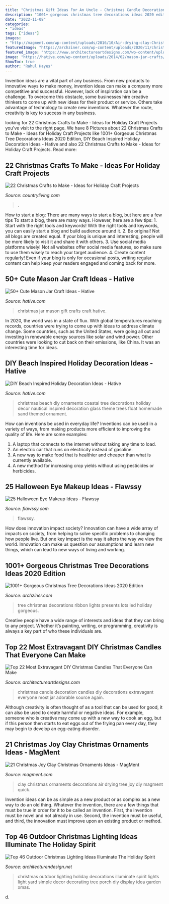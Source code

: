 ```yaml
---
title: "Christmas Gift Ideas For An Uncle - Christmas Candle Decoration Candles Diy Decorations Extravagant Everyone Most Jar Adorable Source Again"
description: "1001+ gorgeous christmas tree decorations ideas 2020 edition"
date: "2022-11-08"
categories:
- "ideas"
tags: ["ideas"]
images:
- "http://magment.com/wp-content/uploads/2016/10/Air-drying-clay-Christmas-decorations.jpg"
featuredImage: "https://archziner.com/wp-content/uploads/2020/11/christmas-tree-ideas-2020-lots-of-led-lights-on-tree-with-red-ribbon-presents-underneath-placed-next-to-fireplace.jpg"
featured_image: "https://www.architectureartdesigns.com/wp-content/uploads/2016/12/13-19.jpg"
image: "https://hative.com/wp-content/uploads/2014/02/mason-jar-crafts/christmas-food-gift-13.jpg"
ShowToc: true
author: "Rahul Hayes"
---
```



Invention ideas are a vital part of any business. From new products to innovative ways to make money, invention ideas can make a company more competitive and successful. However, lack of inspiration can be a challenge. To overcome this obstacle, some businesses hire creative thinkers to come up with new ideas for their product or service. Others take advantage of technology to create new inventions. Whatever the route, creativity is key to success in any business.

	

		
looking for 22 Christmas Crafts to Make - Ideas for Holiday Craft Projects you've visit to the right page. We have 8 Pictures about 22 Christmas Crafts to Make - Ideas for Holiday Craft Projects like 1001+ Gorgeous Christmas Tree Decorations Ideas 2020 Edition, DIY Beach Inspired Holiday Decoration Ideas - Hative and also 22 Christmas Crafts to Make - Ideas for Holiday Craft Projects. Read more:
		
    
## 22 Christmas Crafts To Make - Ideas For Holiday Craft Projects

<img loading=lazy src="http://clv.h-cdn.co/assets/cm/15/09/54eb189d588a4_-_crafts-kraft-paper-stockings-0114-s2.jpg" onerror="this.onerror=null;this.src='https://tse3.mm.bing.net/th?id=OIP.KcIYPkenyZJ3v2uD_gfYmAHaJ4&amp;pid=15.1';" alt="22 Christmas Crafts to Make - Ideas for Holiday Craft Projects">

_Source: countryliving.com_

>. 

	

How to start a blog: There are many ways to start a blog, but here are a few tips
To start a blog, there are many ways. However, here are a few tips: 1. Start with the right tools and keywords! With the right tools and keywords, you can easily start a blog and build audience around it. 2. Be original! Not all blogs are created equal. If your blog is unique and interesting, people will be more likely to visit it and share it with others. 3. Use social media platforms wisely! Not all websites offer social media features, so make sure to use them wisely to reach your target audience. 4. Create content regularly! Even if your blog is only for occasional posts, writing regular content can help keep your readers engaged and coming back for more.

    
## 50+ Cute Mason Jar Craft Ideas - Hative

<img loading=lazy src="https://hative.com/wp-content/uploads/2014/02/mason-jar-crafts/christmas-food-gift-13.jpg" onerror="this.onerror=null;this.src='https://tse1.mm.bing.net/th?id=OIP.IOWvQxpGKOKAEkRgncZulQHaHa&amp;pid=15.1';" alt="50+ Cute Mason Jar Craft Ideas - Hative">

_Source: hative.com_

>christmas jar mason gift crafts craft hative. 

	

In 2020, the world was in a state of flux. With global temperatures reaching records, countries were trying to come up with ideas to address climate change. Some countries, such as the United States, were going all out and investing in renewable energy sources like solar and wind power. Other countries were looking to cut back on their emissions, like China. It was an interesting time for ideas.

    
## DIY Beach Inspired Holiday Decoration Ideas - Hative

<img loading=lazy src="https://hative.com/wp-content/uploads/2015/11/beach-holiday-decorations/7-diy-beach-inspired-holiday-decoration-ideas.jpg" onerror="this.onerror=null;this.src='https://tse1.mm.bing.net/th?id=OIP.aPa0grScN2tcpQIF1mXuwgHaKo&amp;pid=15.1';" alt="DIY Beach Inspired Holiday Decoration Ideas - Hative">

_Source: hative.com_

>christmas beach diy ornaments coastal tree decorations holiday decor nautical inspired decoration glass theme trees float homemade sand themed ornament. 

	

How can inventions be used in everyday life?
Inventions can be used in a variety of ways, from making products more efficient to improving the quality of life. Here are some examples: 
1. A laptop that connects to the internet without taking any time to load. 
2. An electric car that runs on electricity instead of gasoline. 
3. A new way to make food that is healthier and cheaper than what is currently available. 
4. A new method for increasing crop yields without using pesticides or herbicides.

    
## 25 Halloween Eye Makeup Ideas - Flawssy

<img loading=lazy src="https://www.flawssy.com/wp-content/uploads/2016/05/Spooky-Halloween-eyes-at-aer.jpg" onerror="this.onerror=null;this.src='https://tse3.mm.bing.net/th?id=OIP.C-7_16HVI7yEIcI-w49IwAHaMP&amp;pid=15.1';" alt="25 Halloween Eye Makeup Ideas - Flawssy">

_Source: flawssy.com_

>flawssy. 

	

How does innovation impact society?
Innovation can have a wide array of impacts on society, from helping to solve specific problems to changing how people live. But one key impact is the way it alters the way we view the world. Innovation can make us question our assumptions and learn new things, which can lead to new ways of living and working.

    
## 1001+ Gorgeous Christmas Tree Decorations Ideas 2020 Edition

<img loading=lazy src="https://archziner.com/wp-content/uploads/2020/11/christmas-tree-ideas-2020-lots-of-led-lights-on-tree-with-red-ribbon-presents-underneath-placed-next-to-fireplace.jpg" onerror="this.onerror=null;this.src='https://tse2.mm.bing.net/th?id=OIP.CKziu6OeiQLj7hB9ttVyTwHaLL&amp;pid=15.1';" alt="1001+ Gorgeous Christmas Tree Decorations Ideas 2020 Edition">

_Source: archziner.com_

>tree christmas decorations ribbon lights presents lots led holiday gorgeous. 

	

Creative people have a wide range of interests and ideas that they can bring to any project. Whether it’s painting, writing, or programming, creativity is always a key part of who these individuals are.

    
## Top 22 Most Extravagant DIY Christmas Candles That Everyone Can Make

<img loading=lazy src="https://www.architectureartdesigns.com/wp-content/uploads/2016/12/13-19.jpg" onerror="this.onerror=null;this.src='https://tse2.mm.bing.net/th?id=OIP.14-X9xwziw8wssjRyVGKOwHaLp&amp;pid=15.1';" alt="Top 22 Most Extravagant DIY Christmas Candles That Everyone Can Make">

_Source: architectureartdesigns.com_

>christmas candle decoration candles diy decorations extravagant everyone most jar adorable source again. 

	

Although creativity is often thought of as a tool that can be used for good, it can also be used to create harmful or negative ideas. For example, someone who is creative may come up with a new way to cook an egg, but if this person then starts to eat eggs out of the frying pan every day, they may begin to develop an egg-eating disorder.

    
## 21 Christmas Joy Clay Christmas Ornaments Ideas - MagMent

<img loading=lazy src="http://magment.com/wp-content/uploads/2016/10/Air-drying-clay-Christmas-decorations.jpg" onerror="this.onerror=null;this.src='https://tse1.mm.bing.net/th?id=OIP.NhkImmllpy5uiH6XTRWNCgHaLH&amp;pid=15.1';" alt="21 Christmas Joy Clay Christmas Ornaments Ideas - MagMent">

_Source: magment.com_

>clay christmas ornaments decorations air drying tree joy diy magment quick. 

	

Invention ideas can be as simple as a new product or as complex as a new way to do an old thing. Whatever the invention, there are a few things that must be true in order for it to be called an invention. First, the invention must be novel and not already in use. Second, the invention must be useful, and third, the innovation must improve upon an existing product or method.

    
## Top 46 Outdoor Christmas Lighting Ideas Illuminate The Holiday Spirit

<img loading=lazy src="http://cdn.architecturendesign.net/wp-content/uploads/2014/11/Outdoor-Christmas-Lighting-Decorations-14.jpg" onerror="this.onerror=null;this.src='https://tse2.mm.bing.net/th?id=OIP.m8LJ5xbYm6QUYCBUj9v2qwHaLG&amp;pid=15.1';" alt="Top 46 Outdoor Christmas Lighting Ideas Illuminate The Holiday Spirit">

_Source: architecturendesign.net_

>christmas outdoor lighting holiday decorations illuminate spirit lights light yard simple decor decorating tree porch diy display idea garden xmas. 

	

d.

